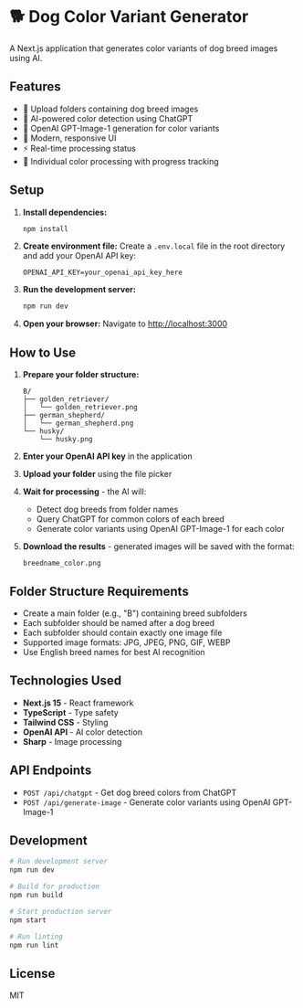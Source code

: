 # 🐕 Dog Color Variant Generator

A Next.js application that generates color variants of dog breed images using AI.

## Features

- 📁 Upload folders containing dog breed images
- 🤖 AI-powered color detection using ChatGPT
- 🎨 OpenAI GPT-Image-1 generation for color variants
- 📱 Modern, responsive UI
- ⚡ Real-time processing status
- 🔄 Individual color processing with progress tracking

## Setup

1. **Install dependencies:**
   ```bash
   npm install
   ```

2. **Create environment file:**
   Create a `.env.local` file in the root directory and add your OpenAI API key:
   ```
   OPENAI_API_KEY=your_openai_api_key_here
   ```

3. **Run the development server:**
   ```bash
   npm run dev
   ```

4. **Open your browser:**
   Navigate to [http://localhost:3000](http://localhost:3000)

## How to Use

1. **Prepare your folder structure:**
   ```
   B/
   ├── golden_retriever/
   │   └── golden_retriever.png
   ├── german_shepherd/
   │   └── german_shepherd.png
   └── husky/
       └── husky.png
   ```

2. **Enter your OpenAI API key** in the application

3. **Upload your folder** using the file picker

4. **Wait for processing** - the AI will:
   - Detect dog breeds from folder names
   - Query ChatGPT for common colors of each breed
   - Generate color variants using OpenAI GPT-Image-1 for each color

5. **Download the results** - generated images will be saved with the format:
   ```
   breedname_color.png
   ```

## Folder Structure Requirements

- Create a main folder (e.g., "B") containing breed subfolders
- Each subfolder should be named after a dog breed
- Each subfolder should contain exactly one image file
- Supported image formats: JPG, JPEG, PNG, GIF, WEBP
- Use English breed names for best AI recognition

## Technologies Used

- **Next.js 15** - React framework
- **TypeScript** - Type safety
- **Tailwind CSS** - Styling
- **OpenAI API** - AI color detection
- **Sharp** - Image processing

## API Endpoints

- `POST /api/chatgpt` - Get dog breed colors from ChatGPT
- `POST /api/generate-image` - Generate color variants using OpenAI GPT-Image-1

## Development

```bash
# Run development server
npm run dev

# Build for production
npm run build

# Start production server
npm start

# Run linting
npm run lint
```

## License

MIT
